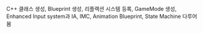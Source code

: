 C++ 클래스 생성, Blueprint 생성, 리플랙션 시스템 등록, GameMode 생성, Enhanced Input system과 IA, IMC, Animation Blueprint, State Machine 다루어봄

